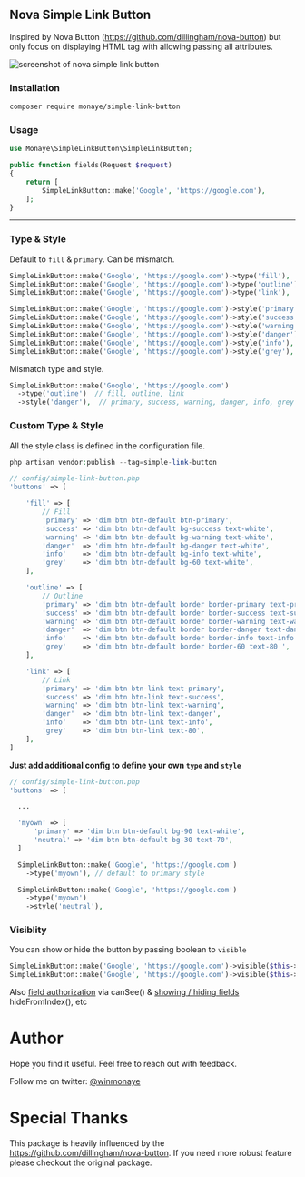 ## Nova Simple Link Button

Inspired by Nova Button (https://github.com/dillingham/nova-button) but only focus on displaying HTML tag with allowing passing all attributes.

![screenshot of nova simple link button](https://user-images.githubusercontent.com/1147313/91624658-53c37880-e956-11ea-9e34-c9f31c480c3e.png)

### Installation

```bash
composer require monaye/simple-link-button
```

### Usage

```php
use Monaye\SimpleLinkButton\SimpleLinkButton;
```

```php
public function fields(Request $request)
{
    return [
        SimpleLinkButton::make('Google', 'https://google.com'),
    ];
}
```

---

### Type & Style

Default to `fill` & `primary`. Can be mismatch.

```php
SimpleLinkButton::make('Google', 'https://google.com')->type('fill'),
SimpleLinkButton::make('Google', 'https://google.com')->type('outline'),
SimpleLinkButton::make('Google', 'https://google.com')->type('link'),
```

```php
SimpleLinkButton::make('Google', 'https://google.com')->style('primary'),
SimpleLinkButton::make('Google', 'https://google.com')->style('success'),
SimpleLinkButton::make('Google', 'https://google.com')->style('warning'),
SimpleLinkButton::make('Google', 'https://google.com')->style('danger'),
SimpleLinkButton::make('Google', 'https://google.com')->style('info'),
SimpleLinkButton::make('Google', 'https://google.com')->style('grey'),
```

Mismatch type and style.

```php
SimpleLinkButton::make('Google', 'https://google.com')
  ->type('outline')  // fill, outline, link
  ->style('danger'),  // primary, success, warning, danger, info, grey
```

### Custom Type & Style

All the style class is defined in the configuration file.

```php
php artisan vendor:publish --tag=simple-link-button
```

```php
// config/simple-link-button.php
'buttons' => [

    'fill' => [
        // Fill
        'primary' => 'dim btn btn-default btn-primary',
        'success' => 'dim btn btn-default bg-success text-white',
        'warning' => 'dim btn btn-default bg-warning text-white',
        'danger'  => 'dim btn btn-default bg-danger text-white',
        'info'    => 'dim btn btn-default bg-info text-white',
        'grey'    => 'dim btn btn-default bg-60 text-white',
    ],

    'outline' => [
        // Outline
        'primary' => 'dim btn btn-default border border-primary text-primary',
        'success' => 'dim btn btn-default border border-success text-success',
        'warning' => 'dim btn btn-default border border-warning text-warning ',
        'danger'  => 'dim btn btn-default border border-danger text-danger ',
        'info'    => 'dim btn btn-default border border-info text-info ',
        'grey'    => 'dim btn btn-default border border-60 text-80 ',
    ],

    'link' => [
        // Link
        'primary' => 'dim btn btn-link text-primary',
        'success' => 'dim btn btn-link text-success',
        'warning' => 'dim btn btn-link text-warning',
        'danger'  => 'dim btn btn-link text-danger',
        'info'    => 'dim btn btn-link text-info',
        'grey'    => 'dim btn btn-link text-80',
    ],
]
```

**Just add additional config to define your own `type` and `style`**

```php
// config/simple-link-button.php
'buttons' => [

  ...

  'myown' => [
      'primary' => 'dim btn btn-default bg-90 text-white',
      'neutral' => 'dim btn btn-default bg-30 text-70',
  ]
```

```php
  SimpleLinkButton::make('Google', 'https://google.com')
    ->type('myown'), // default to primary style

  SimpleLinkButton::make('Google', 'https://google.com')
    ->type('myown')
    ->style('neutral'),
```

### Visiblity

You can show or hide the button by passing boolean to `visible`

```php
SimpleLinkButton::make('Google', 'https://google.com')->visible($this->is_active == false),
SimpleLinkButton::make('Google', 'https://google.com')->visible($this->is_active == true),
```

Also [field authorization](https://nova.laravel.com/docs/1.0/resources/authorization.html#fields) via canSee() & [showing / hiding fields](https://nova.laravel.com/docs/1.0/resources/fields.html#showing-hiding-fields) hideFromIndex(), etc

# Author

Hope you find it useful. Feel free to reach out with feedback.

Follow me on twitter: [@winmonaye](https://twitter.com/winmonaye)

# Special Thanks

This package is heavily influenced by the https://github.com/dillingham/nova-button.
If you need more robust feature please checkout the original package.
